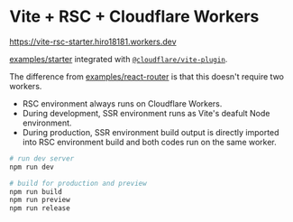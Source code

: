 # Vite + RSC + Cloudflare Workers

https://vite-rsc-starter.hiro18181.workers.dev

[examples/starter](https://github.com/hi-ogawa/vite-plugins/tree/main/packages/rsc/examples/starter) integrated with [`@cloudflare/vite-plugin`](https://github.com/cloudflare/workers-sdk/tree/main/packages/vite-plugin-cloudflare).

The difference from [examples/react-router](https://github.com/hi-ogawa/vite-plugins/tree/main/packages/rsc/examples/react-router) is that this doesn't require two workers.

- RSC environment always runs on Cloudflare Workers.
- During development, SSR environment runs as Vite's deafult Node environment.
- During production, SSR environment build output is directly imported into RSC environment build and both codes run on the same worker.

```sh
# run dev server
npm run dev

# build for production and preview
npm run build
npm run preview
npm run release
```

